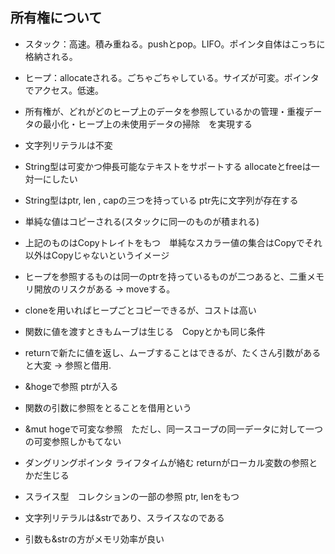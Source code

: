## 所有権について
- スタック：高速。積み重ねる。pushとpop。LIFO。ポインタ自体はこっちに格納される。
- ヒープ：allocateされる。ごちゃごちゃしている。サイズが可変。ポインタでアクセス。低速。
- 所有権が、どれがどのヒープ上のデータを参照しているかの管理・重複データの最小化・ヒープ上の未使用データの掃除　を実現する

- 文字列リテラルは不変
- String型は可変かつ伸長可能なテキストをサポートする allocateとfreeは一対一にしたい
- String型はptr, len , capの三つを持っている ptr先に文字列が存在する
- 単純な値はコピーされる(スタックに同一のものが積まれる)
- 上記のものはCopyトレイトをもつ　単純なスカラー値の集合はCopyでそれ以外はCopyじゃないというイメージ 
- ヒープを参照するものは同一のptrを持っているものが二つあると、二重メモリ開放のリスクがある -> moveする。
- cloneを用いればヒープごとコピーできるが、コストは高い

- 関数に値を渡すときもムーブは生じる　Copyとかも同じ条件
- returnで新たに値を返し、ムーブすることはできるが、たくさん引数があると大変 -> 参照と借用.
- &hogeで参照 ptrが入る
- 関数の引数に参照をとることを借用という
- &mut hogeで可変な参照　ただし、同一スコープの同一データに対して一つの可変参照しかもてない

- ダングリングポインタ ライフタイムが絡む returnがローカル変数の参照とかだ生じる
- スライス型　コレクションの一部の参照 ptr, lenをもつ
- 文字列リテラルは&strであり、スライスなのである
- 引数も&strの方がメモリ効率が良い


